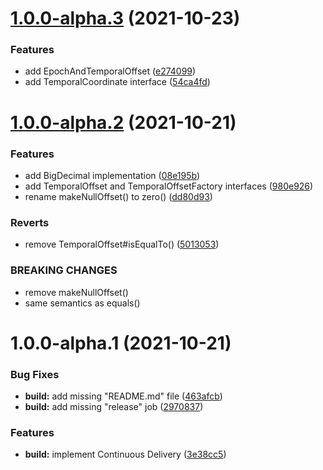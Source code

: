 # [1.0.0-alpha.3](https://github.com/giulioscattolin/plutonium/compare/v1.0.0-alpha.2...v1.0.0-alpha.3) (2021-10-23)


### Features

* add EpochAndTemporalOffset ([e274099](https://github.com/giulioscattolin/plutonium/commit/e2740998e4238d618ee2dc2e13c8d0fc40c01edc))
* add TemporalCoordinate interface ([54ca4fd](https://github.com/giulioscattolin/plutonium/commit/54ca4fdb154e0c583523ba07609d29e51a63c8ab))

# [1.0.0-alpha.2](https://github.com/giulioscattolin/plutonium/compare/v1.0.0-alpha.1...v1.0.0-alpha.2) (2021-10-21)


### Features

* add BigDecimal implementation ([08e195b](https://github.com/giulioscattolin/plutonium/commit/08e195bd338267e6dcf034b13206e44e875a4610))
* add TemporalOffset and TemporalOffsetFactory interfaces ([980e926](https://github.com/giulioscattolin/plutonium/commit/980e926889345d8a910544ce1db19ffda8f6207e))
* rename makeNullOffset() to zero() ([dd80d93](https://github.com/giulioscattolin/plutonium/commit/dd80d9348f036e23131ecea2f195127da866b8de))


### Reverts

* remove TemporalOffset#isEqualTo() ([5013053](https://github.com/giulioscattolin/plutonium/commit/50130531570ed16df408b9d2f16cd6ec20f084c9))


### BREAKING CHANGES

* remove makeNullOffset()
* same semantics as equals()

# 1.0.0-alpha.1 (2021-10-21)


### Bug Fixes

* **build:** add missing "README.md" file ([463afcb](https://github.com/giulioscattolin/plutonium/commit/463afcb7b7309a7cca940172db86379d00943351))
* **build:** add missing "release" job ([2970837](https://github.com/giulioscattolin/plutonium/commit/29708378582a981abd3a9620923a3aa0e9816acd))


### Features

* **build:** implement Continuous Delivery ([3e38cc5](https://github.com/giulioscattolin/plutonium/commit/3e38cc5a0dd49fe46242eb844f51d8047e21fb11))
